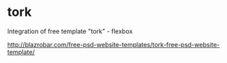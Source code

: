 # tork
Integration of free template "tork" - flexbox

http://blazrobar.com/free-psd-website-templates/tork-free-psd-website-template/
